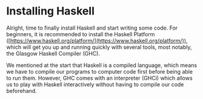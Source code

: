 # Installing Haskell

Alright, time to finally install Haskell and start writing some code. For beginners, it is recommended to install the Haskell Platform ([https://www.haskell.org/platform/](https://www.haskell.org/platform/)), which will get you up and running quickly with several tools, most notably, the Glasgow Haskell Compiler (GHC).

We mentioned at the start that Haskell is a compiled language, which means we have to compile our programs to computer code first before being able to run them. However, GHC comes with an interpreter (GHCi) which allows us to play with Haskell interactively without having to compile our code beforehand.
